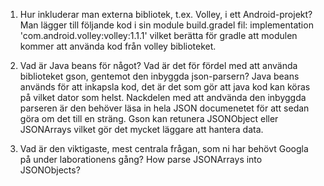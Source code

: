 1. Hur inkluderar man externa bibliotek, t.ex. Volley, i ett Android-projekt?
  Man lägger till följande kod i sin module build.gradel fil: implementation 'com.android.volley:volley:1.1.1'
  vilket berätta för gradle att modulen kommer att använda kod från volley biblioteket.

2. Vad är Java beans för något? Vad är det för fördel med att använda biblioteket gson, gentemot den inbyggda json-parsern?
  Java beans används för att inkapsla kod, det är det som gör att java kod kan köras på vilket dator som helst. Nackdelen med att
  andvända den inbyggda parseren är den behöver läsa in hela JSON documenetet för att sedan göra om det till en sträng.
  Gson kan retunera JSONObject eller JSONArrays vilket gör det mycket läggare att hantera data.

3. Vad är den viktigaste, mest centrala frågan, som ni har behövt Googla på under laborationens gång?
  How parse JSONArrays into JSONObjects?
